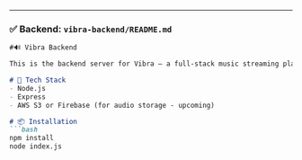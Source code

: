 
---

### ✅ Backend: `vibra-backend/README.md`
```markdown
#🔊 Vibra Backend

This is the backend server for Vibra – a full-stack music streaming platform. Built with Express.js, it supports track uploads, streaming, and metadata management.

# 🚀 Tech Stack
- Node.js
- Express
- AWS S3 or Firebase (for audio storage - upcoming)

# 📦 Installation
```bash
npm install
node index.js

